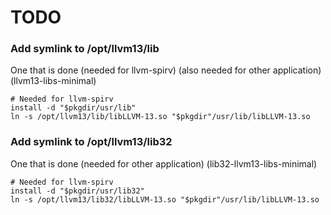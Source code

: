 # TODO

### Add symlink to /opt/llvm13/lib

One that is done (needed for llvm-spirv) (also needed for other application) (llvm13-libs-minimal)

    # Needed for llvm-spirv
    install -d "$pkgdir/usr/lib"
    ln -s /opt/llvm13/lib/libLLVM-13.so "$pkgdir"/usr/lib/libLLVM-13.so

### Add symlink to /opt/llvm13/lib32

One that is done (needed for other application) (lib32-llvm13-libs-minimal)

    # Needed for llvm-spirv
    install -d "$pkgdir/usr/lib32"
    ln -s /opt/llvm13/lib32/libLLVM-13.so "$pkgdir"/usr/lib/libLLVM-13.so
